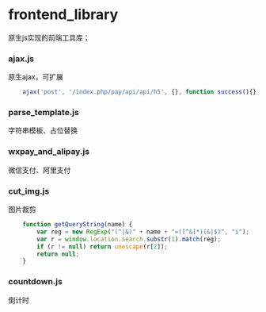 # frontend_library
原生js实现的前端工具库；

### ajax.js
原生ajax，可扩展
``` javascript
	ajax('post', '/index.php/pay/api/api/h5', {}, function success(){}, function failed(){});
```

### parse_template.js
字符串模板、占位替换

### wxpay_and_alipay.js
微信支付、阿里支付

### cut_img.js
图片裁剪
``` javascript
	function getQueryString(name) {
		var reg = new RegExp("(^|&)" + name + "=([^&]*)(&|$)", "i");
		var r = window.location.search.substr(1).match(reg);
		if (r != null) return unescape(r[2]);
		return null;     
	}
```

### countdown.js
倒计时

